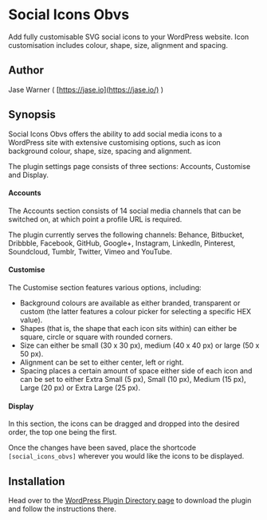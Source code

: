 # Social Icons Obvs

Add fully customisable SVG social icons to your WordPress website. Icon customisation includes colour, shape, size, alignment and spacing.

## Author

Jase Warner ( [https://jase.io](https://jase.io/) )

## Synopsis
 
Social Icons Obvs offers the ability to add social media icons to a WordPress site with extensive customising options, such as icon background colour, shape, size, spacing and alignment.

The plugin settings page consists of three sections: Accounts, Customise and Display.

#### Accounts

The Accounts section consists of 14 social media channels that can be switched on, at which point a profile URL is required.

The plugin currently serves the following channels: Behance, Bitbucket, Dribbble, Facebook, GitHub, Google+, Instagram, LinkedIn, Pinterest, Soundcloud, Tumblr, Twitter, Vimeo and YouTube.

#### Customise

The Customise section features various options, including:

* Background colours are available as either branded, transparent or custom (the latter features a colour picker for selecting a specific HEX value).
* Shapes (that is, the shape that each icon sits within) can either be square, circle or square with rounded corners.
* Size can either be small (30 x 30 px), medium (40 x 40 px) or large (50 x 50 px).
* Alignment can be set to either center, left or right.
* Spacing places a certain amount of space either side of each icon and can be set to either Extra Small (5 px), Small (10 px), Medium (15 px), Large (20 px) or Extra Large (25 px).

#### Display

In this section, the icons can be dragged and dropped into the desired order, the top one being the first.

Once the changes have been saved, place the shortcode `[social_icons_obvs]` wherever you would like the icons to be displayed.

## Installation

Head over to the [WordPress Plugin Directory page](https://wordpress.org/plugins/social-icons-obvs/) to download the plugin and follow the instructions there.
